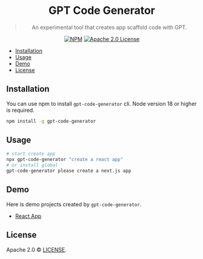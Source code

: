<div align="center">

# GPT Code Generator

> An experimental tool that creates app scaffold code with GPT.

[![NPM](https://img.shields.io/npm/v/gpt-code-generator.svg)](https://www.npmjs.com/package/gpt-code-generator)
[![Apache 2.0 License](https://img.shields.io/github/license/saltstack/salt)](https://github.com/weaigc/gpt-code-generator/blob/main/license)
</div>

- [Installation](#installation)
- [Usage](#usage)
- [Demo](#demo)
- [License](#license)

## Installation

You can use npm to install `gpt-code-generator` cli. Node version 18 or higher is required.

```bash
npm install -g gpt-code-generator
```

## Usage

```bash
# start create app
npx gpt-code-generator "create a react app"
# or install global
gpt-code-generator please create a next.js app
```

## Demo
Here is demo projects created by `gpt-code-generator`.

* [React App](./tests//fixtures/react-app/)

## License

Apache 2.0 © [LICENSE](https://github.com/weaigc/gradio-chatbot/blob/main/LICENSE).
